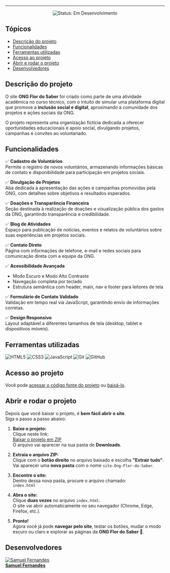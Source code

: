 <hr>

<div align="center">
   <img src="http://img.shields.io/static/v1?label=STATUS&message=EM%20DESENVOLVIMENTO&color=RED&style=for-the-badge" alt="Status: Em Desenvolvimento"/>
</div>

## Tópicos 

- [Descrição do projeto](#descrição-do-projeto)
- [Funcionalidades](#funcionalidades)
- [Ferramentas utilizadas](#ferramentas-utilizadas)
- [Acesso ao projeto](#acesso-ao-projeto)
- [Abrir e rodar o projeto](#abrir-e-rodar-o-projeto)
- [Desenvolvedores](#desenvolvedores)

## Descrição do projeto 

O site **ONG Flor do Saber** foi criado como parte de uma atividade acadêmica no curso técnico, com o intuito de simular uma plataforma digital que promove a **inclusão social e digital**, aproximando a comunidade dos projetos e ações sociais da ONG.

O projeto representa uma organização fictícia dedicada a oferecer oportunidades educacionais e apoio social, divulgando projetos, campanhas e convites ao voluntariado.

## Funcionalidades

✅ **Cadastro de Voluntários**  
Permite o registro de novos voluntários, armazenando informações básicas de contato e disponibilidade para participação em projetos sociais.

✅ **Divulgação de Projetos**  
Aba dedicada à apresentação das ações e campanhas promovidas pela ONG, com detalhes sobre objetivos e resultados esperados.

✅ **Doações e Transparência Financeira**  
Seção destinada à realização de doações e visualização pública dos gastos da ONG, garantindo transparência e credibilidade.

✅ **Blog de Atividades**  
Espaço para publicação de notícias, eventos e relatos de voluntários sobre suas experiências em projetos sociais.

✅ **Contato Direto**  
Página com informações de telefone, e-mail e redes sociais para comunicação direta com a equipe da ONG.

✅ **Acessibilidade Avançada**  
- Modo Escuro e Modo Alto Contraste
- Navegação completa por teclado
- Estrutura semântica com header, main, nav e footer para leitores de tela

✅ **Formulário de Contato Validado**  
Validação em tempo real via JavaScript, garantindo envio de informações corretas.

✅ **Design Responsivo**  
Layout adaptável a diferentes tamanhos de tela (desktop, tablet e dispositivos móveis).

## Ferramentas utilizadas

![HTML5](https://img.shields.io/badge/HTML5-E34F26?style=for-the-badge&logo=html5&logoColor=white)
![CSS3](https://img.shields.io/badge/CSS3-1572B6?style=for-the-badge&logo=css3&logoColor=white)
![JavaScript](https://img.shields.io/badge/JavaScript-F7DF1E?style=for-the-badge&logo=javascript&logoColor=black)
![Git](https://img.shields.io/badge/Git-F05032?style=for-the-badge&logo=git&logoColor=white)
![GitHub](https://img.shields.io/badge/GitHub-181717?style=for-the-badge&logo=github&logoColor=white)

## Acesso ao projeto

Você pode [acessar o código fonte do projeto](https://github.com/muka00/site-Ong-Flor-do-Saber) ou [baixá-lo](https://github.com/muka00/site-Ong-Flor-do-Saber/archive/refs/heads/main.zip).

## Abrir e rodar o projeto

Depois que você baixar o projeto, é **bem fácil abrir o site**.  
Siga o passo a passo abaixo:

1. **Baixe o projeto:**  
   Clique neste link:  
   [Baixar o projeto em ZIP](https://github.com/muka00/site-Ong-Flor-do-Saber/archive/refs/heads/main.zip)  
   O arquivo vai aparecer na sua pasta de **Downloads**.

2. **Extraia o arquivo ZIP:**  
   Clique com o **botão direito** no arquivo baixado e escolha **"Extrair tudo"**.  
   Vai aparecer uma **nova pasta** com o nome `site-Ong-Flor-do-Saber`.

3. **Encontre o site:**  
   Dentro dessa nova pasta, procure o arquivo chamado:  
   `index.html`

4. **Abra o site:**  
   Clique **duas vezes** no arquivo `index.html`.  
   O site vai abrir automaticamente no seu navegador (Chrome, Edge, Firefox, etc.).

5. **Pronto!**  
   Agora você já pode **navegar pelo site**, testar os botões, mudar o modo escuro ou claro e explorar as páginas da **ONG Flor do Saber 🌻**.

## Desenvolvedores

[![Samuel Fernandes](https://avatars.githubusercontent.com/u/212030742?v=4)](https://github.com/muka00)  
[**Samuel Fernandes**](https://github.com/muka00)